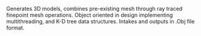 
Generates 3D models, combines pre-existing mesh through ray traced finepoint mesh operations. Object oriented in design implementing multithreading, and K-D tree data structures. Intakes and outputs in .Obj file format.
